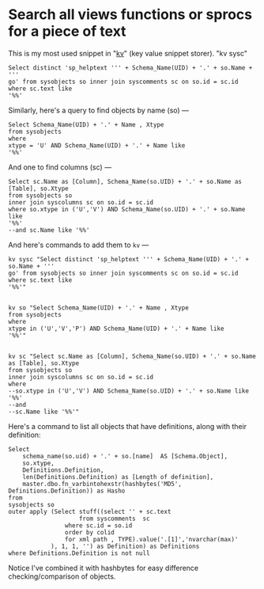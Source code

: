 ﻿# Search all views functions or sprocs for a piece of text

This is my most used snippet in "[kv](https://secretgeek.net/kv)" (key value snippet storer). "kv sysc"

    Select distinct 'sp_helptext ''' + Schema_Name(UID) + '.' + so.Name + '''
    go' from sysobjects so inner join syscomments sc on so.id = sc.id where sc.text like
    '%%'

Similarly, here's a query to find objects by name (so) &mdash;

    Select Schema_Name(UID) + '.' + Name , Xtype
    from sysobjects
    where
    xtype = 'U' AND Schema_Name(UID) + '.' + Name like
    '%%'


And one to find columns (sc) &mdash;

    Select sc.Name as [Column], Schema_Name(so.UID) + '.' + so.Name as [Table], so.Xtype
    from sysobjects so
    inner join syscolumns sc on so.id = sc.id
    where so.xtype in ('U','V') AND Schema_Name(so.UID) + '.' + so.Name  like
    '%%'
    --and sc.Name like '%%'

And here's commands to add them to `kv` &mdash;

	kv sysc "Select distinct 'sp_helptext ''' + Schema_Name(UID) + '.' + so.Name + '''
	go' from sysobjects so inner join syscomments sc on so.id = sc.id where sc.text like
	'%%'"


	kv so "Select Schema_Name(UID) + '.' + Name , Xtype
	from sysobjects
	where
	xtype in ('U','V','P') AND Schema_Name(UID) + '.' + Name like
	'%%'"


	kv sc "Select sc.Name as [Column], Schema_Name(so.UID) + '.' + so.Name as [Table], so.Xtype
	from sysobjects so
	inner join syscolumns sc on so.id = sc.id
	where
	--so.xtype in ('U','V') AND Schema_Name(so.UID) + '.' + so.Name like '%%'
	--and
	--sc.Name like '%%'"

Here's a command to list all objects that have definitions, along with their definition:

	Select
		schema_name(so.uid) + '.' + so.[name]  AS [Schema.Object],
		so.xtype,
		Definitions.Definition,
		len(Definitions.Definition) as [Length of definition],
		master.dbo.fn_varbintohexstr(hashbytes('MD5', Definitions.Definition)) as Hasho
	from
	sysobjects so
	outer apply (Select stuff((select '' + sc.text
						from syscomments  sc
					where sc.id = so.id
					order by colid
					for xml path , TYPE).value('.[1]','nvarchar(max)'
				), 1, 1, '') as Definition) as Definitions
	where Definitions.Definition is not null




Notice I've combined it with hashbytes for easy difference checking/comparison of objects.